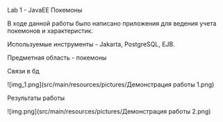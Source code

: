 Lab 1 - JavaEE Покемоны

В ходе данной работы было написано приложения для ведения учета покемонов и характеристик.

Используемые инструменты - Jakarta, PostgreSQL, EJB.

Предметная область - покемоны

Связи в бд

![img_1.png](src/main/resources/pictures/Демонстрация работы 1.png)

Результаты работы

![img.png](src/main/resources/pictures/Демонстрация работы 2.png)
